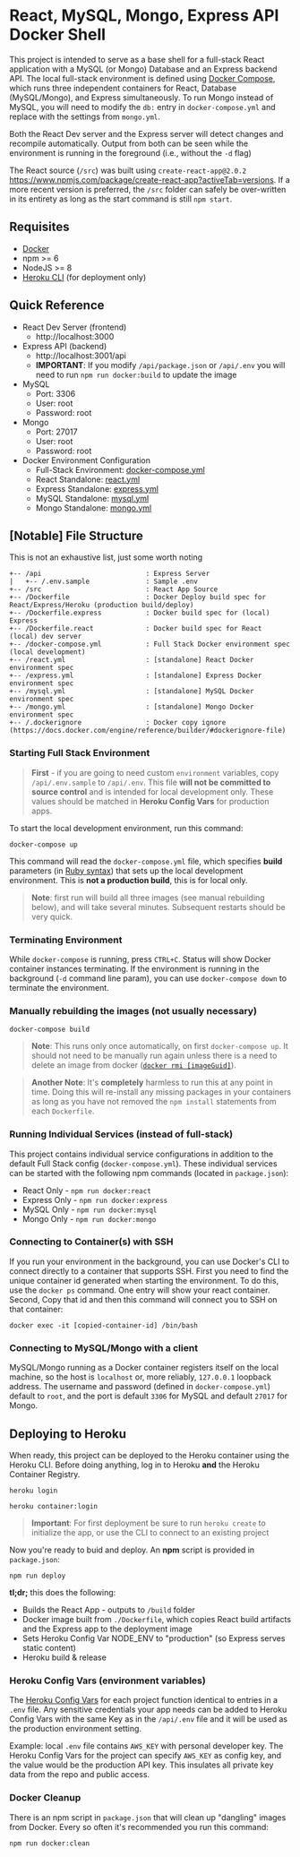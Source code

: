 # React, MySQL, Mongo, Express API Docker Shell

This project is intended to serve as a base shell for a full-stack React application with a MySQL (or Mongo) Database and an Express backend API. The local full-stack environment is defined using [Docker Compose](https://docs.docker.com/compose/), which runs three independent containers for React, Database (MySQL/Mongo), and Express simultaneously. To run Mongo instead of MySQL, you will need to modify the `db:` entry in `docker-compose.yml` and replace with the settings from `mongo.yml`.

Both the React Dev server and the Express server will detect changes and recompile automatically. Output from both can be seen while the environment is running in the foreground (i.e., without the `-d` flag)

The React source (`/src`) was built using `create-react-app@2.0.2` https://www.npmjs.com/package/create-react-app?activeTab=versions. If a more recent version is preferred, the `/src` folder can safely be over-written in its entirety as long as the start command is still `npm start`. 

## Requisites
* [Docker](https://docs.docker.com/)
* npm >= 6
* NodeJS >= 8
* [Heroku CLI](https://devcenter.heroku.com/articles/heroku-cli) (for deployment only)

## Quick Reference
* React Dev Server (frontend)
  * http://localhost:3000
* Express API (backend)
  * http://localhost:3001/api
  * **IMPORTANT**: If you modify `/api/package.json` or `/api/.env` you will need to run `npm run docker:build` to update the image
* MySQL
  * Port: 3306
  * User: root
  * Password: root
* Mongo
  * Port: 27017
  * User: root
  * Password: root
* Docker Environment Configuration
  * Full-Stack Environment: [docker-compose.yml](docker-compose.yml)
  * React Standalone: [react.yml](react.yml)
  * Express Standalone: [express.yml](express.yml)
  * MySQL Standalone: [mysql.yml](mysql.yml)
  * Mongo Standalone: [mongo.yml](mongo.yml)

## [Notable] File Structure
This is not an exhaustive list, just some worth noting

```
+-- /api                          : Express Server
|   +-- /.env.sample              : Sample .env
+-- /src                          : React App Source
+-- /Dockerfile                   : Docker Deploy build spec for React/Express/Heroku (production build/deploy)
+-- /Dockerfile.express           : Docker build spec for (local) Express
+-- /Dockerfile.react             : Docker build spec for React (local) dev server
+-- /docker-compose.yml           : Full Stack Docker environment spec (local development)
+-- /react.yml                    : [standalone] React Docker environment spec
+-- /express.yml                  : [standalone] Express Docker environment spec
+-- /mysql.yml                    : [standalone] MySQL Docker environment spec
+-- /mongo.yml                    : [standalone] Mongo Docker environment spec
+-- /.dockerignore                : Docker copy ignore (https://docs.docker.com/engine/reference/builder/#dockerignore-file)
```

### Starting Full Stack Environment

> **First** - if you are going to need custom `environment` variables, copy `/api/.env.sample` to `/api/.env`. This file **will not be committed to source control** and is intended for local development only. These values should be matched in **Heroku Config Vars** for production apps.

To start the local development environment, run this command:

`docker-compose up`

This command will read the `docker-compose.yml` file, which specifies **build** parameters (in [Ruby syntax](https://docs.docker.com/engine/reference/commandline/build/#extended-description)) that sets up the local development environment. This is **not a production build**, this is for local only.

> **Note**: first run will build all three images (see manual rebuilding below), and will take several minutes. Subsequent restarts should be very quick.

### Terminating Environment
While `docker-compose` is running, press `CTRL+C`. Status will show Docker container instances terminating. If the environment is running in the background (`-d` command line param), you can use `docker-compose down` to terminate the environment.

### Manually rebuilding the images (not usually necessary)
`docker-compose build`
> **Note**: This runs only once automatically, on first `docker-compose up`. It should not need to be manually run again unless there is a need to delete an image from docker ([`docker rmi [imageGuid]`](https://docs.docker.com/engine/reference/commandline/image_rm/)).

> **Another Note**: It's **completely** harmless to run this at any point in time. Doing this will re-install any missing packages in your containers as long as you have not removed the `npm install` statements from each `Dockerfile`.

### Running Individual Services (instead of full-stack)
This project contains individual service configurations in addition to the default Full Stack config (`docker-compose.yml`). These individual services can be started with the following npm commands (located in `package.json`):

  * React Only - `npm run docker:react`
  * Express Only - `npm run docker:express`
  * MySQL Only - `npm run docker:mysql`
  * Mongo Only - `npm run docker:mongo`

### Connecting to Container(s) with SSH
If you run your environment in the background, you can use Docker's CLI to connect directly to a container that supports SSH. First you need to find the unique container id generated when starting the environment. To do this, use the `docker ps` command. One entry will show your react container. Second, Copy that id and then this command will connect you to SSH on that container:

`docker exec -it [copied-container-id] /bin/bash`

### Connecting to MySQL/Mongo with a client
MySQL/Mongo running as a Docker container registers itself on the local machine, so the host is `localhost` or, more reliably, `127.0.0.1` loopback address. The username and password (defined in `docker-compose.yml`) default to `root`, and the port is default `3306` for MySQL and default `27017` for Mongo.

## Deploying to Heroku
When ready, this project can be deployed to the Heroku container using the Heroku CLI. Before doing anything, log in to Heroku **and** the Heroku Container Registry.

`heroku login`

`heroku container:login`

> **Important**: For first deployment be sure to run `heroku create` to initialize the app, or use the CLI to connect to an existing project

Now you're ready to buid and deploy. An **npm** script is provided in `package.json`:

`npm run deploy`

**tl;dr;** this does the following:
* Builds the React App - outputs to `/build` folder
* Docker image built from `./Dockerfile`, which copies React build artifacts and the Express app to the deployment image
* Sets Heroku Config Var NODE_ENV to "production" (so Express serves static content)
* Heroku build & release

### Heroku Config Vars (environment variables)
The [Heroku Config Vars](https://devcenter.heroku.com/articles/config-vars) for each project function identical to entries in a `.env` file. Any sensitive credentials your app needs can be added to Heroku Config Vars with the same Key as in the `/api/.env` file and it will be used as the production environment setting.

Example: local `.env` file contains `AWS_KEY` with personal developer key. The Heroku Config Vars for the project can specify `AWS_KEY` as config key, and the value would be the production API key. This insulates all private key data from the repo and public access.

### Docker Cleanup
There is an npm script in `package.json` that will clean up "dangling" images from Docker. Every so often it's recommended you run this command:

`npm run docker:clean`
